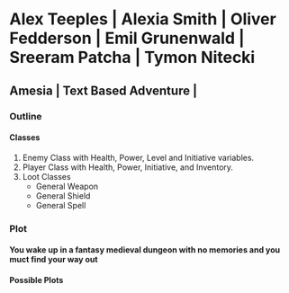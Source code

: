 # Alex Teeples | Alexia Smith | Oliver Fedderson | Emil Grunenwald | Sreeram Patcha | Tymon Nitecki 
##  Amesia | Text Based Adventure |


### Outline
#### Classes
1. Enemy Class with Health, Power, Level and Initiative variables.
2. Player Class with Health, Power, Initiative, and Inventory.
3. Loot Classes
    * General Weapon
    * General Shield
    * General Spell

### Plot
#### You wake up in a fantasy medieval dungeon with no memories and you muct find your way out
#### Possible Plots
